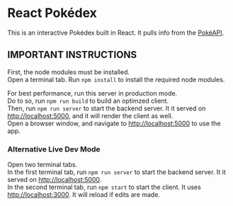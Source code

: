 # React Pokédex
This is an interactive Pokédex built in React. It pulls info from the [PokéAPI](https://pokeapi.co).

## IMPORTANT INSTRUCTIONS
First, the node modules must be installed.<br>
Open a terminal tab. Run `npm install` to install the required node modules.

For best performance, run this server in production mode.<br>
Do to so, run `npm run build` to build an optimzed client.<br>
Then, run `npm run server` to start the backend server. It it served on [http://localhost:5000](http://localhost:5000), and it will render the client as well.<br>
Open a browser window, and navigate to [http://localhost:5000](http://localhost:5000) to use the app.

### Alternative Live Dev Mode
Open two terminal tabs.<br>
In the first terminal tab, run `npm run server` to start the backend server. It it served on [http://localhost:5000](http://localhost:5000).<br>
In the second terminal tab, run `npm start` to start the client. It uses [http://localhost:3000](http://localhost:3000). It will reload if edits are made.
